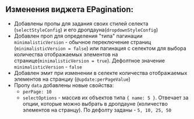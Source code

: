## Изменения виджета EPagination:
- Добавлены пропы для задания своих стилей селекта (`selectStyleConfig`) и его дропдауна(`dropdownStyleConfig`)
- Добавлен проп для определения "типа" пагинации `minimalisticVersion` - обычное  переключение страниц (`minimalisticVersion = false`) или пагинация с селектом для выбора количества отображаемых элементов на странице(`minimalisticVersion = true`). Дефолтное значение `minimalisticVersion` - `false`
- Добавлен эмит при изменении в селекте количества отображаемых элементов на странциу (`@update:perPageValue`)
- Пропу `data` добавлены новые свойства:
  - `perPage: 10`
  - `selectOptions` - массив их объектов типа `{ name: 5 }`. Отвечает за опции, которые можно выбрать в дропдауне (количество элементов на странцу). По дефолту заданы - `5, 10, 25, 50`